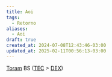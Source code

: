 ```yaml
---
title: Aoi
tags:
  - Retorno
aliases:
  - Aoi
draft: true
created_at: 2024-07-08T12:43:46-03:00
updated_at: 2025-02-11T00:56:13-03:00
---
```


[Toram](../../26/entrada/Toram.md)
BS ([TEC](../../09/entrada/Toram_TEC.md) > [DEX](../../09/entrada/Toram_DEX.md))